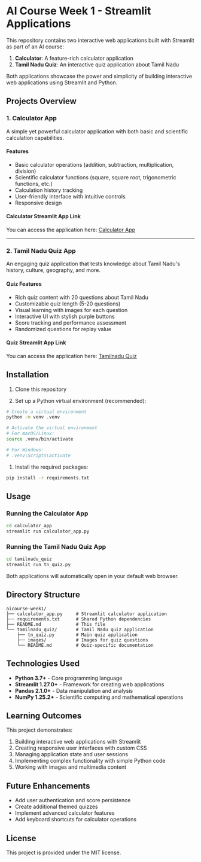 # AI Course Week 1 - Streamlit Applications

This repository contains two interactive web applications built with Streamlit as part of an AI course:

1. **Calculator**: A feature-rich calculator application
2. **Tamil Nadu Quiz**: An interactive quiz application about Tamil Nadu

Both applications showcase the power and simplicity of building interactive web applications using Streamlit and Python.

## Projects Overview

### 1. Calculator App

A simple yet powerful calculator application with both basic and scientific calculation capabilities.

#### Features

- Basic calculator operations (addition, subtraction, multiplication, division)
- Scientific calculator functions (square, square root, trigonometric functions, etc.)
- Calculation history tracking
- User-friendly interface with intuitive controls
- Responsive design

#### Calculator Streamlit App Link

You can access the application here: [Calculator App](https://aicourse-week1-saravanan-calculator.streamlit.app/)

---

### 2. Tamil Nadu Quiz App

An engaging quiz application that tests knowledge about Tamil Nadu's history, culture, geography, and more.

#### Quiz Features

- Rich quiz content with 20 questions about Tamil Nadu
- Customizable quiz length (5-20 questions)
- Visual learning with images for each question
- Interactive UI with stylish purple buttons
- Score tracking and performance assessment
- Randomized questions for replay value

#### Quiz Streamlit App Link

You can access the application here: [Tamilnadu Quiz](https://aicourse-week1-saravanan-tnquiz.streamlit.app/)

## Installation

1. Clone this repository

1. Set up a Python virtual environment (recommended):

```bash
# Create a virtual environment
python -m venv .venv

# Activate the virtual environment
# For macOS/Linux:
source .venv/bin/activate

# For Windows:
# .venv\Scripts\activate
```

1. Install the required packages:

```bash
pip install -r requirements.txt
```

## Usage

### Running the Calculator App

```bash
cd calculator_app
streamlit run calculator_app.py
```

### Running the Tamil Nadu Quiz App

```bash
cd tamilnadu_quiz
streamlit run tn_quiz.py
```

Both applications will automatically open in your default web browser.

## Directory Structure

```text
aicourse-week1/
├── calculator_app.py     # Streamlit calculator application
├── requirements.txt      # Shared Python dependencies
├── README.md             # This file
└── tamilnadu_quiz/       # Tamil Nadu quiz application
    ├── tn_quiz.py        # Main quiz application
    ├── images/           # Images for quiz questions
    └── README.md         # Quiz-specific documentation
```

## Technologies Used

- **Python 3.7+** - Core programming language
- **Streamlit 1.27.0+** - Framework for creating web applications
- **Pandas 2.1.0+** - Data manipulation and analysis
- **NumPy 1.25.2+** - Scientific computing and mathematical operations

## Learning Outcomes

This project demonstrates:

1. Building interactive web applications with Streamlit
2. Creating responsive user interfaces with custom CSS
3. Managing application state and user sessions
4. Implementing complex functionality with simple Python code
5. Working with images and multimedia content

## Future Enhancements

- Add user authentication and score persistence
- Create additional themed quizzes
- Implement advanced calculator features
- Add keyboard shortcuts for calculator operations

## License

This project is provided under the MIT license.
